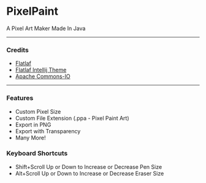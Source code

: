 # PixelPaint
A Pixel Art Maker Made In Java

---

### Credits

* [Flatlaf](https://github.com/JFormDesigner/FlatLaf)
* [Flatlaf Intellij Theme](https://github.com/JFormDesigner/FlatLaf/tree/main/flatlaf-intellij-themes)
* [Apache Commons-IO](https://commons.apache.org/proper/commons-io/)

---

### Features
* Custom Pixel Size
* Custom File Extension (.ppa - Pixel Paint Art)
* Export in PNG
* Export with Transparency
* Many More!

### Keyboard Shortcuts
* Shift+Scroll Up or Down to Increase or Decrease Pen Size
* Alt+Scroll Up or Down to Increase or Decrease Eraser Size